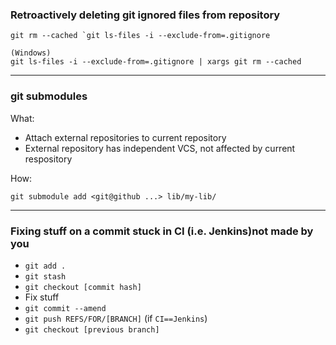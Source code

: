 ### Retroactively deleting git ignored files from repository

```
git rm --cached `git ls-files -i --exclude-from=.gitignore
```

```
(Windows)
git ls-files -i --exclude-from=.gitignore | xargs git rm --cached
```

---

### git submodules

What:
* Attach external repositories to current repository
* External repository has independent VCS, not affected by current respository

How:

```
git submodule add <git@github ...> lib/my-lib/
```

---

### Fixing stuff on a commit stuck in CI (i.e. Jenkins)not made by you

* `git add .`
* `git stash`
* `git checkout [commit hash]`
* Fix stuff
* `git commit --amend`
* `git push REFS/FOR/[BRANCH]` (if `CI==Jenkins`)
* `git checkout [previous branch]`
